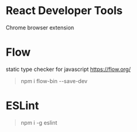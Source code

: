 # React Developer Tools
Chrome browser extension

# Flow
static type checker for javascript
https://flow.org/
> npm i flow-bin --save-dev

# ESLint
> npm i -g eslint
